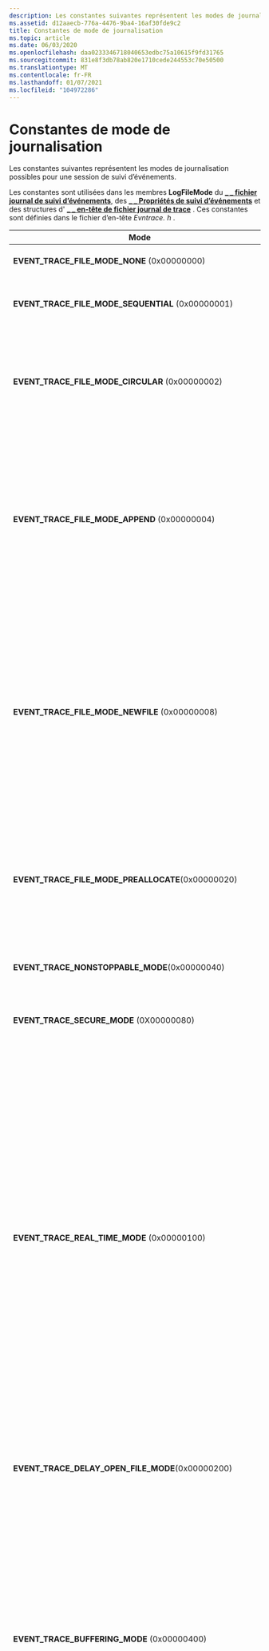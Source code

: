 ```yaml
---
description: Les constantes suivantes représentent les modes de journalisation possibles pour une session de suivi d’événements.
ms.assetid: d12aaecb-776a-4476-9ba4-16af30fde9c2
title: Constantes de mode de journalisation
ms.topic: article
ms.date: 06/03/2020
ms.openlocfilehash: daa0233346718040653edbc75a10615f9fd31765
ms.sourcegitcommit: 831e8f3db78ab820e1710cede244553c70e50500
ms.translationtype: MT
ms.contentlocale: fr-FR
ms.lasthandoff: 01/07/2021
ms.locfileid: "104972286"
---
```

# <a name="logging-mode-constants"></a>Constantes de mode de journalisation

Les constantes suivantes représentent les modes de journalisation possibles pour une session de suivi d’événements.

Les constantes sont utilisées dans les membres **LogFileMode** du [**\_ \_ fichier journal de suivi d’événements**](/windows/win32/api/evntrace/ns-evntrace-event_trace_logfilea), des [**\_ \_ Propriétés de suivi d’événements**](/windows/win32/api/evntrace/ns-evntrace-event_trace_properties) et des structures d' [**\_ \_ en-tête de fichier journal de trace**](/windows/win32/api/evntrace/ns-evntrace-trace_logfile_header) . Ces constantes sont définies dans le fichier d’en-tête *Evntrace. h* .



<table>
<colgroup>
<col style="width: 50%" />
<col style="width: 50%" />
</colgroup>
<thead>
<tr class="header">
<th>Mode</th>
<th>Description</th>
</tr>
</thead>
<tbody>
<tr class="odd">
<td><strong>EVENT_TRACE_FILE_MODE_NONE</strong> (0x00000000)</td>
<td>Identique à <strong>EVENT_TRACE_FILE_MODE_SEQUENTIAL</strong> sans aucune taille de fichier maximale spécifiée.</td>
</tr>
<tr class="even">
<td><strong>EVENT_TRACE_FILE_MODE_SEQUENTIAL</strong> (0x00000001)</td>
<td>Écrit les événements dans un fichier journal de façon séquentielle ; s’arrête lorsque le fichier atteint sa taille maximale. Ne pas utiliser avec <strong>EVENT_TRACE_FILE_MODE_CIRCULAR</strong> ou <strong>EVENT_TRACE_FILE_MODE_NEWFILE</strong>.<br/></td>
</tr>
<tr class="odd">
<td><strong>EVENT_TRACE_FILE_MODE_CIRCULAR</strong> (0x00000002)</td>
<td>Écrit des événements dans un fichier journal. Une fois que le fichier atteint la taille maximale, les événements les plus anciens sont remplacés par les événements entrants. Notez que le contenu du fichier journal circulaire peut apparaître dans le désordre sur les ordinateurs multiprocesseurs.<br/> N’utilisez pas with <strong>EVENT_TRACE_FILE_MODE_APPEND</strong>, <strong>EVENT_TRACE_FILE_MODE_NEWFILE</strong>ou <strong>EVENT_TRACE_FILE_MODE_SEQUENTIAL</strong>.<br/></td>
</tr>
<tr class="even">
<td><strong>EVENT_TRACE_FILE_MODE_APPEND</strong> (0x00000004)</td>
<td>Ajoute des événements à un fichier journal séquentiel existant. Si le fichier n’existe pas, il est créé. À utiliser uniquement si vous spécifiez l' <a href="wnode-header.md"><strong>heure système</strong></a> pour la résolution de l’horloge, sinon, <a href="/windows/win32/api/evntrace/nf-evntrace-processtrace"><strong>ProcessTrace</strong></a> retourne les événements avec des horodatages incorrects. Lorsque vous utilisez <strong>EVENT_TRACE_FILE_MODE_APPEND</strong>, les valeurs de <strong>bufferSize</strong>, <strong>NumberOfProcessors</strong>et <strong>ClockType</strong> doivent être explicitement fournies et doivent être les mêmes dans le journal et le fichier ajouté.<br/> N’utilisez pas with <strong>EVENT_TRACE_REAL_TIME_MODE</strong>, <strong>EVENT_TRACE_FILE_MODE_CIRCULAR</strong>, <strong>EVENT_TRACE_FILE_MODE_NEWFILE</strong>ou <strong>EVENT_TRACE_PRIVATE_LOGGER_MODE</strong>.<br/> <strong>Windows 2000 :</strong> Cette valeur n’est pas prise en charge.<br/></td>
</tr>
<tr class="odd">
<td><strong>EVENT_TRACE_FILE_MODE_NEWFILE</strong> (0x00000008)</td>
<td>Bascule automatiquement vers un nouveau fichier journal lorsque le fichier atteint la taille maximale. Le membre <strong>maximumFileSize</strong> de <a href="/windows/win32/api/evntrace/ns-evntrace-event_trace_properties"><strong>EVENT_TRACE_PROPERTIES</strong></a> doit être défini. Le nom de fichier spécifié doit être une chaîne mise en forme (par exemple, la chaîne contient un% d, tel que c:\test%d.ETL). Chaque fois qu’un nouveau fichier est créé, un compteur est incrémenté et sa valeur est utilisée, la chaîne mise en forme est mise à jour et la chaîne résultante est utilisée comme nom de fichier.<br/> Cette option n’est pas autorisée pour les sessions de suivi d’événements privées et ne doit pas être utilisée pour les sessions de journalisation du noyau NT.<br/> N’utilisez pas with <strong>EVENT_TRACE_FILE_MODE_CIRCULAR</strong>, <strong>EVENT_TRACE_FILE_MODE_APPEND</strong> ou <strong>EVENT_TRACE_FILE_MODE_SEQUENTIAL</strong>.<br/> <strong>Windows 2000 :</strong> Cette valeur n’est pas prise en charge.<br/></td>
</tr>
<tr class="even">
<td><strong>EVENT_TRACE_FILE_MODE_PREALLOCATE</strong>(0x00000020)</td>
<td>Réserve <a href="/windows/win32/api/evntrace/ns-evntrace-event_trace_properties"><strong>EVENT_TRACE_PROPERTIES. MaximumFileSize</strong></a> octets d’espace disque pour le fichier journal à l’avance. Le fichier occupe tout l’espace pendant la journalisation, pour les fichiers journaux circulaires et séquentiels. Lorsque vous arrêtez la session, le fichier journal est réduit à la taille nécessaire. Vous devez définir <a href="/windows/win32/api/evntrace/ns-evntrace-event_trace_properties"><strong>EVENT_TRACE_PROPERTIES. MaximumFileSize</strong></a>.<br/> Vous ne pouvez pas utiliser le mode pour les sessions de suivi d’événements privées.<br/> <strong>Windows 2000 :</strong> Cette valeur n’est pas prise en charge.<br/></td>
</tr>
<tr class="odd">
<td><strong>EVENT_TRACE_NONSTOPPABLE_MODE</strong>(0x00000040)</td>
<td>Impossible d’arrêter la session de journalisation. Ce mode est pris en charge uniquement par l’enregistreur automatique. cette option est prise en charge sur Windows Vista et versions ultérieures.<br/>.</td>
</tr>
<tr class="even">
<td><strong>EVENT_TRACE_SECURE_MODE</strong> (0X00000080)</td>
<td>Limite les personnes autorisées à consigner les événements dans la session à ceux qui disposent de l’autorisation <a href="/windows/desktop/api/Evntcons/nf-evntcons-eventaccesscontrol"><strong>TRACELOG_LOG_EVENT</strong></a> . Cette option est prise en charge sur Windows Vista et versions ultérieures.<br/></td>
</tr>
<tr class="odd">
<td><strong>EVENT_TRACE_REAL_TIME_MODE</strong> (0x00000100)</td>
<td>Remet les événements aux consommateurs en temps réel. Les événements sont remis lorsque les mémoires tampons sont vidées, et non au moment où le fournisseur écrit l’événement. Vous ne devez pas activer le mode en temps réel s’il n’y a pas de consommateurs pour consommer les événements, car les appels aux événements de journal finissent par échouer lorsque les mémoires tampons seront saturées. Avant Windows Vista, si les événements n’étaient pas consommés, les événements étaient ignorés. Ne spécifiez pas plusieurs consommateurs en temps réel dans un processus sur Windows XP intégral Server 2003. Au lieu de cela, il faut que l’un des threads consomme les événements et les distribue aux autres.<br/> <strong>Avant Windows Vista :</strong> Vous ne devez pas utiliser le mode temps réel, car le taux d’événements pris en charge est bien plus faible que la lecture du fichier journal (les événements peuvent être supprimés). En outre, l’ordre des événements n’est pas garanti sur les ordinateurs avec plusieurs processeurs. Le mode en temps réel est plus approprié pour les événements de type notification à faible trafic.<br/> <br/> Vous pouvez combiner ce mode avec d’autres modes de fichier journal ; Toutefois, n’utilisez pas ce mode avec EVENT_TRACE_PRIVATE_LOGGER_MODE. Notez que si vous combinez ce mode avec d’autres modes de fichier journal, les mémoires tampons sont vidées une fois par seconde, ce qui entraîne l’écriture de mémoires tampons partiellement remplies dans votre fichier journal. Par exemple, si vous utilisez des mémoires tampons de 64 Ko et que votre taux de journalisation est 1 événement chaque seconde, le service écrit 64 Ko/seconde dans votre fichier journal.<br/></td>
</tr>
<tr class="even">
<td><strong>EVENT_TRACE_DELAY_OPEN_FILE_MODE</strong>(0x00000200)</td>
<td>Ce mode permet de différer l’ouverture du fichier journal jusqu’à ce qu’un événement se produise. <br/>
<blockquote>
<strong>Remarque :</strong><br />
Sur Windows Vista ou version ultérieure, ce mode ne doit pas être appliqué.
</blockquote>
<br/></td>
</tr>
<tr class="odd">
<td><strong>EVENT_TRACE_BUFFERING_MODE</strong> (0x00000400)</td>
<td>Ce mode écrit des événements dans une mémoire tampon circulaire. Les événements écrits au-delà de la taille totale de la mémoire tampon suppriment les événements les plus anciens encore dans la mémoire tampon. La taille de cette mémoire tampon est le produit de <strong>MinimumBuffers</strong> et <strong>BufferSize</strong> (voir <a href="/windows/win32/api/evntrace/ns-evntrace-event_trace_properties"><strong>EVENT_TRACE_PROPERTIES</strong></a>). À la suite de cette formule, toute mémoire tampon qui utilise <strong>EVENT_TRACE_BUFFERING_MODE</strong> ignore la valeur <strong>MaximumBuffers</strong> .<br/> Les événements ne sont pas écrits dans un fichier journal ou ne sont pas fournis en temps réel, et ETW ne vide pas les mémoires tampons. Pour obtenir un instantané de la mémoire tampon, appelez la fonction <a href="/windows/win32/api/evntrace/nf-evntrace-flushtracea"><strong>FlushTrace</strong></a> .<br/> Ce mode est particulièrement utile pour déboguer des pilotes de périphérique avec la possibilité d’afficher le contenu de mémoires tampons en mémoire avec l’extension de débogueur de noyau <a href="/windows-hardware/drivers/devtest/trace-session">WMITrace</a> .<br/> N’utilisez pas with <strong>EVENT_TRACE_FILE_MODE_SEQUENTIAL</strong>, <strong>EVENT_TRACE_FILE_MODE_CIRCULAR</strong>, <strong>EVENT_TRACE_FILE_MODE_APPEND</strong>, <strong>EVENT_TRACE_FILE_MODE_NEWFILE</strong>ou <strong>EVENT_TRACE_REAL_TIME_MODE</strong>.<br/></td>
</tr>
<tr class="even">
<td><strong>EVENT_TRACE_PRIVATE_LOGGER_MODE</strong> (0x00000800)</td>
<td>Crée une session de suivi d’événements en mode utilisateur qui s’exécute dans le même processus que son fournisseur de suivi d’événements. La mémoire pour les mémoires tampons provient de la mémoire du processus. Les processus qui ne nécessitent pas de données du noyau peuvent éliminer la surcharge associée aux transitions en mode noyau à l’aide d’une session de suivi d’événement privée.<br/> Si le fournisseur est inscrit par plusieurs processus, ETW ajoute l’identificateur de processus au nom du fichier journal pour créer un nom de fichier journal unique. Par exemple, si le contrôleur spécifie les noms des fichiers journaux en tant que c:\mylogs\myprivatelog.etl, ETW crée le fichier journal en tant que c:\mylogs\ myprivatelog.etl_nnnn, où nnnn est l’identificateur du processus. L’identificateur de processus n’est pas ajouté au premier processus qui inscrit le fournisseur, il est ajouté uniquement aux processus suivants qui inscrivent le fournisseur.<br/> Les sessions de suivi des événements privés présentent les limitations suivantes :<br/>
<ul>
<li>Une session privée peut enregistrer des événements uniquement pour les threads du processus dans lequel elle s’exécute.</li>
<li>Il peut y avoir jusqu’à huit sessions privées par processus.</li>
<li>Les sessions privées ne peuvent pas être utilisées avec la remise en temps réel.</li>
<li>Les événements qui sont générés par une session privée n’incluent pas le temps d’exécution pour les instructions en mode noyau ou en mode utilisateur, ni les détails au niveau du thread du temps processeur utilisé.</li>
</ul>
Les filtres d’ID de processus et les filtres de nom d’exécutable peuvent désormais être passés dans les API de contrôle de session lorsque les enregistreurs privés du système sont démarrés. Pour obtenir les meilleurs résultats dans les scénarios inter-processus, les mêmes filtres doivent être passés à chaque opération de contrôle pendant la session, y compris les appels Enable/diasble du fournisseur. Notez que les filtres ont le même format que ceux utilisés par <a href="/windows/win32/api/evntrace/nf-evntrace-enabletraceex2"><strong>EnableTraceEx2</strong></a>. <br/> Vous pouvez utiliser ce mode conjointement avec le mode <strong>EVENT_TRACE_PRIVATE_IN_PROC</strong> .<br/> <strong>Avant Windows 10, version 1703 :</strong> Seul LocalSystem, l’administrateur et les utilisateurs du groupe d’administrateurs qui s’exécutent dans un processus avec élévation de privilèges peuvent créer une session privée. Si vous incluez l’indicateur <strong>EVENT_TRACE_PRIVATE_IN_PROC</strong> , n’importe quel utilisateur peut créer une session privée in-process. De plus, dans les versions antérieures de Windows, il ne peut y avoir qu’une seule session privée par processus (sauf si le mode de EVENT_TRACE_PRIVATE_IN_PROC est également spécifié, auquel cas vous pouvez créer jusqu’à trois sessions privées in-process). <br/> <strong>Avant Windows Vista :</strong> Les utilisateurs du groupe utilisateurs du journal des performances peuvent également créer une session privée.<br/> <br/> Ne pas utiliser avec EVENT_TRACE_REAL_TIME_MODE.<br/> <strong>Avant Windows 7 et Windows Server 2008 R2 :</strong> Ne pas utiliser avec EVENT_TRACE_FILE_MODE_NEWFILE.<br/></td>
</tr>
<tr class="odd">
<td><strong>EVENT_TRACE_ADD_HEADER_MODE</strong>(0x00001000)</td>
<td>Cette option ajoute un en-tête au fichier journal.<br/>
<blockquote>
<strong>Remarque :</strong><br />
Sur Windows Vista ou version ultérieure, ce mode ne doit pas être appliqué.
</blockquote>
<br/></td>
</tr>
<tr class="even">
<td><strong>EVENT_TRACE_USE_KBYTES_FOR_SIZE</strong>(0x00002000)</td>
<td>Utilisez kilo-octets comme unité de mesure pour spécifier la taille d’un fichier. L’unité de mesure par défaut est en mégaoctets. Ce mode s’applique à la valeur de Registre <strong>MaxFileSize</strong> pour une session de <a href="configuring-and-starting-an-autologger-session.md">journalisation</a> automatique et le membre <strong>maximumFileSize</strong> de <a href="/windows/win32/api/evntrace/ns-evntrace-event_trace_properties"><strong>EVENT_TRACE_PROPERTIES</strong></a>. Cette option est prise en charge sur Windows Vista et versions ultérieures.<br/></td>
</tr>
<tr class="odd">
<td><strong>EVENT_TRACE_USE_GLOBAL_SEQUENCE</strong>(0x00004000)</td>
<td>Utilise des numéros de séquence qui sont uniques dans les sessions de suivi d’événements. Ce mode s’applique uniquement aux événements journalisés à l’aide de la fonction <a href="/windows/win32/api/evntrace/nf-evntrace-tracemessage"><strong>TraceMessage</strong></a> . Pour plus d’informations, consultez <strong>TraceMessage</strong> pour plus d’informations sur l’utilisation.<br/> <strong>EVENT_TRACE_USE_GLOBAL_SEQUENCE</strong> et <strong>EVENT_TRACE_USE_LOCAL_SEQUENCE</strong> s’excluent mutuellement.<br/> <strong>Windows 2000 :</strong> Cette valeur n’est pas prise en charge.<br/></td>
</tr>
<tr class="even">
<td><strong>EVENT_TRACE_USE_LOCAL_SEQUENCE</strong> (0x00008000)</td>
<td>Utilise des numéros de séquence qui sont uniques uniquement pour une session de suivi d’événements individuelle. Ce mode s’applique uniquement aux événements journalisés à l’aide de la fonction <a href="/windows/win32/api/evntrace/nf-evntrace-tracemessage"><strong>TraceMessage</strong></a> . Pour plus d’informations, consultez <strong>TraceMessage</strong> pour plus d’informations sur l’utilisation.<br/> <strong>EVENT_TRACE_USE_GLOBAL_SEQUENCE</strong> et <strong>EVENT_TRACE_USE_LOCAL_SEQUENCE</strong> s’excluent mutuellement.<br/> <strong>Windows 2000 :</strong> Cette valeur n’est pas prise en charge.<br/></td>
</tr>
<tr class="odd">
<td><strong>EVENT_TRACE_RELOG_MODE</strong> (0x00010000)</td>
<td>Journalise l’événement sans inclure de <a href="/windows/win32/api/evntrace/ns-evntrace-event_trace_header"><strong>EVENT_TRACE_HEADER</strong></a>.
<blockquote>
<strong>Remarque :</strong><br />
Ce mode ne doit pas être utilisé. Elle est réservée à un usage interne.
</blockquote>
<br/> <strong>Windows 2000 :</strong> Cette valeur n’est pas prise en charge.<br/></td>
</tr>
<tr class="even">
<td><strong>EVENT_TRACE_PRIVATE_IN_PROC</strong> (0x00020000)</td>
<td>Utilisez conjointement avec le mode <strong>EVENT_TRACE_PRIVATE_LOGGER_MODE</strong> pour démarrer une session privée. Ce mode impose que seul le processus qui a inscrit le GUID du fournisseur puisse démarrer la session de journalisation avec ce GUID.<br/> Vous pouvez créer jusqu’à trois sessions privées in-process par processus.<br/> Cette option est prise en charge sur Windows Vista et versions ultérieures.<br/></td>
</tr>
<tr class="odd">
<td><strong>EVENT_TRACE_MODE_RESERVED</strong>(0x00100000)</td>
<td>Cette option est utilisée pour signaler le suivi des sections critiques et du tas. Cette option est prise en charge sur Windows Vista et versions ultérieures.<br/></td>
</tr>
<tr class="even">
<td><strong>EVENT_TRACE_STOP_ON_HYBRID_SHUTDOWN</strong>(0x00400000)</td>
<td>Cette option arrête la journalisation de l’arrêt hybride. Si ni <strong>EVENT_TRACE_STOP_ON_HYBRID_SHUTDOWN</strong> ni <strong>EVENT_TRACE_PERSIST_ON_HYBRID_SHUTDOWN</strong> n’est spécifié, ETW choisit une valeur par défaut selon que l’appelant provient de la session 0 ou non. Cette option est prise en charge sur Windows 8 et Windows Server 2012. <br/></td>
</tr>
<tr class="odd">
<td><strong>EVENT_TRACE_PERSIST_ON_HYBRID_SHUTDOWN</strong>(0x00800000)</td>
<td>Cette option poursuit la journalisation de l’arrêt hybride. Si ni <strong>EVENT_TRACE_STOP_ON_HYBRID_SHUTDOWN</strong> ni <strong>EVENT_TRACE_PERSIST_ON_HYBRID_SHUTDOWN</strong> n’est spécifié, ETW choisit une valeur par défaut selon que l’appelant provient de la session 0 ou non. Cette option est prise en charge sur Windows 8 et Windows Server 2012. <br/></td>
</tr>
<tr class="even">
<td><strong>EVENT_TRACE_USE_PAGED_MEMORY</strong> (0x01000000)</td>
<td>Utilise la mémoire paginée. Ce paramètre est recommandé afin que les événements n’utilisent pas la mémoire non paginée. Les mémoires tampons non paginées utilisent la mémoire non paginée pour l’espace de la mémoire tampon. Étant donné que les mémoires tampons non paginées ne sont jamais paginées, une session de journalisation s’effectue correctement. L’utilisation de mémoires tampons paginables est moins gourmande en ressources.<br/> Les fournisseurs en mode noyau et les journaux système ne peuvent pas consigner des événements dans des sessions qui spécifient ce mode de journalisation.<br/> Ce mode est ignoré si <strong>EVENT_TRACE_PRIVATE_LOGGER_MODE</strong> est défini.<br/> Vous ne pouvez pas utiliser ce mode avec l’enregistreur d’événements de noyau NT.<br/> <strong>Windows 2000 :</strong> Cette valeur n’est pas prise en charge.<br/></td>
</tr>
<tr class="odd">
<td><strong>EVENT_TRACE_SYSTEM_LOGGER_MODE</strong>(0x02000000)</td>
<td>Cette option reçoit les événements de SystemTraceProvider. Si le paramètre de<em>Propriétés</em> <a href="/windows/win32/api/evntrace/nf-evntrace-starttracea"><strong>StartTrace</strong></a> <strong>LogFileMode</strong> comprend cet indicateur, l’enregistreur d’événements est un journal système. Cette option est prise en charge sur Windows 8 et Windows Server 2012. <br/></td>
</tr>
<tr class="even">
<td><strong>EVENT_TRACE_INDEPENDENT_SESSION_MODE</strong>(0x08000000)</td>
<td>Indique qu’une session de journalisation ne doit pas être affectée par les échecs de <a href="/windows/desktop/api/Evntprov/nf-evntprov-eventwrite"><strong>EventWrite</strong></a> dans d’autres sessions. Sans cet indicateur, si un événement ne peut pas être publié dans l’une des sessions pour lesquelles un fournisseur est activé, l’événement n’est pas publié dans les sessions. Lorsque cet indicateur est défini, l’échec de l’écriture d’un événement dans une session ne fait pas en sorte que la fonction <strong>EventWrite</strong> retourne un code d’erreur dans d’autres sessions. <br/> Ne pas utiliser avec <strong>EVENT_TRACE_PRIVATE_LOGGER_MODE</strong>. <br/> Cette option est prise en charge sur Windows 8.1, Windows Server 2012 R2 et versions ultérieures.<br/></td>
</tr>
<tr class="odd">
<td><strong>EVENT_TRACE_NO_PER_PROCESSOR_BUFFERING</strong> (0x10000000)</td>
<td>Écrit des événements qui ont été enregistrés sur des processeurs différents dans une mémoire tampon commune. L’utilisation de ce mode peut éliminer le problème des événements qui apparaissent dans le désordre lorsque des événements sont publiés sur des processeurs différents à l’aide de l’heure système. Ce mode peut également éliminer le problème avec les journaux circulaires qui s’affichent pour supprimer des événements sur plusieurs ordinateurs de processeur.<br/> Si vous n’utilisez pas ce mode et que vous utilisez l’heure système, les événements peuvent apparaître dans le désordre sur plusieurs ordinateurs de processeur. Cela est dû au fait que les mémoires tampons ETW sont associées à un processeur au lieu d’un thread. Par conséquent, si un thread passe d’un processeur à un autre, la mémoire tampon associée à ce dernier peut être vidée sur le disque avant celle associée à l’UC précédente.<br/> Si vous vous attendez à un volume élevé d’événements (par exemple, plus de 1 000 événements par seconde), vous ne devez pas utiliser ce mode.<br/> Notez que le numéro de processeur n’est pas inclus avec l’événement.<br/> Cette option est prise en charge sur Windows 7, Windows Server 2008 R2 et versions ultérieures.<br/></td>
</tr>
<tr class="even">
<td><strong>EVENT_TRACE_ADDTO_TRIAGE_DUMP</strong>(0x80000000)</td>
<td>Cette option ajoute des mémoires tampons ETW aux vidages de triage. Cette option est prise en charge sur Windows 8 et Windows Server 2012. <br/></td>
</tr>
</tbody>
</table>
